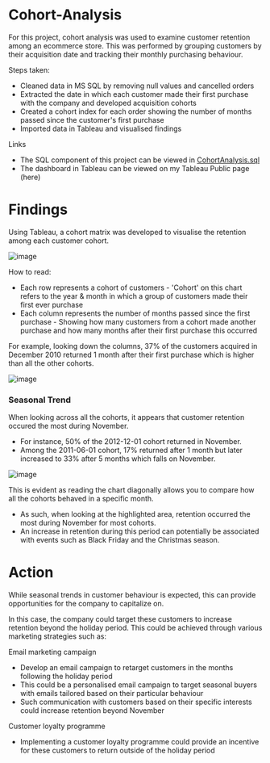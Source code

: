 # Cohort-Analysis
For this project, cohort analysis was used to examine customer retention among an ecommerce store. This was performed by grouping customers by their acquisition date and tracking their monthly purchasing behaviour.

Steps taken:

- Cleaned data in MS SQL by removing null values and cancelled orders
- Extracted the date in which each customer made their first purchase with the company and developed acquisition cohorts
- Created a cohort index for each order showing the number of months passed since the customer's first purchase
- Imported data in Tableau and visualised findings

Links

- The SQL component of this project can be viewed in [CohortAnalysis.sql](https://github.com/justinlecorre/Cohort-Analysis/blob/main/CohortAnalysis.sql)
- The dashboard in Tableau can be viewed on my Tableau Public page (here)

# Findings

Using Tableau, a cohort matrix was developed to visualise the retention among each customer cohort.

![image](https://github.com/justinlecorre/Cohort-Analysis/assets/137729013/6e8a0ff9-e765-4b6d-9c54-1436b3c4fa55)

How to read:

- Each row represents a cohort of customers - 'Cohort' on this chart refers to the year & month in which a group of customers made their first ever purchase
- Each column represents the number of months passed since the first purchase - Showing how many customers from a cohort made another purchase and how many months after their first purchase this occurred

For example, looking down the columns, 37% of the customers acquired in December 2010 returned 1 month after their first purchase which is higher than all the other cohorts.

![image](https://github.com/justinlecorre/Cohort-Analysis/assets/137729013/6238dde1-2321-4c0e-8b68-00e0c9b635f8)


### Seasonal Trend

When looking across all the cohorts, it appears that customer retention occured the most during November.
- For instance, 50% of the 2012-12-01 cohort returned in November.
- Among the 2011-06-01 cohort, 17% returned after 1 month but later increased to 33% after 5 months which falls on November.

![image](https://github.com/justinlecorre/Cohort-Analysis/assets/137729013/f293037d-11a3-47bd-b91d-5c9806e2ff02)

This is evident as reading the chart diagonally allows you to compare how all the cohorts behaved in a specific month.  
- As such, when looking at the highlighted area, retention occurred the most during November for most cohorts.
- An increase in retention during this period can potentially be associated with events such as Black Friday and the Christmas season.

# Action

While seasonal trends in customer behaviour is expected, this can provide opportunities for the company to capitalize on.

In this case, the company could target these customers to increase retention beyond the holiday period. This could be achieved through various marketing strategies such as:

Email marketing campaign

- Develop an email campaign to retarget customers in the months following the holiday period
- This could be a personalised email campaign to target seasonal buyers with emails tailored based on their particular behaviour
- Such communication with customers based on their specific interests could increase retention beyond November

Customer loyalty programme

- Implementing a customer loyalty programme could provide an incentive for these customers to return outside of the holiday period

